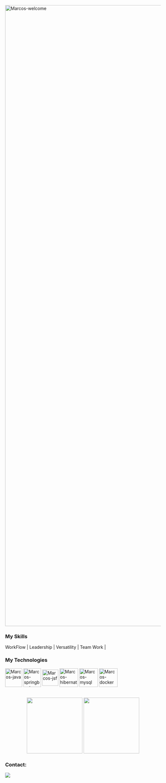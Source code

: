 <img title="Marcos-welcome" src="https://github.com/marcs-xml/animation.svg/blob/master/readme.svg" alt="Marcos-welcome" align="center" height="" width="2000">

<h3>My Skills</h3>
<div styleisplay: inline_block">
 <p> WorkFlow | Leadership | Versatility | Team Work | </p>
<h3>My Technologies</h3>
<div style="display: inline_block">
    <img align="center" alt="Marcos-java" height="60" width="55" src="https://cdn.jsdelivr.net/gh/devicons/devicon@latest/icons/java/java-original-wordmark.svg">
    <img align="center" alt="Marcos-springboot" height="60" width="57" src="https://cdn.jsdelivr.net/gh/devicons/devicon@latest/icons/spring/spring-original-wordmark.svg">
     <img align="center" alt="Marcos-jsf" height="52" width="52" src="https://i.ibb.co/PCwFTw3/jsf.png">
    <img align="center" alt="Marcos-hibernate" height="60" width="60" src="https://cdn.jsdelivr.net/gh/devicons/devicon@latest/icons/hibernate/hibernate-original-wordmark.svg">    
    <img align="center" alt="Marcos-mysql" height="60" width="60" src="https://cdn.jsdelivr.net/gh/devicons/devicon@latest/icons/mysql/mysql-original-wordmark.svg"> 
    <img align="center" alt="Marcos-docker" height="60" width="60" src="https://cdn.jsdelivr.net/gh/devicons/devicon@latest/icons/docker/docker-original-wordmark.svg">
</div>
</br></br>

<div align="center">
  <img height="180em" src="https://github-readme-stats.vercel.app/api?username=marcs-xml&show_icons=true&theme=dracula&include_all_commits=true&count_private=true"/>
  <img height="180em" src="https://github-readme-stats.vercel.app/api/top-langs/?username=marcs-xml&layout=compact&langs_count=7&theme=dracula"/>
</div>

<div>
    <h3 style="text-align: left;">Contact:</h3>
    <a href="https://www.linkedin.com/in/marcs-xml/" target="_blank"><img src="https://img.shields.io/badge/-LinkedIn-%230077B5?style=for-the-badge&logo=linkedin&logoColor=white" target="_blank"></a>
</div>


